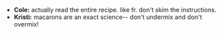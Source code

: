 - **Cole:** actually read the entire recipe. like fr. don't skim the instructions.
- **Kristi:** macarons are an exact science-- don't undermix and don't overmix!
